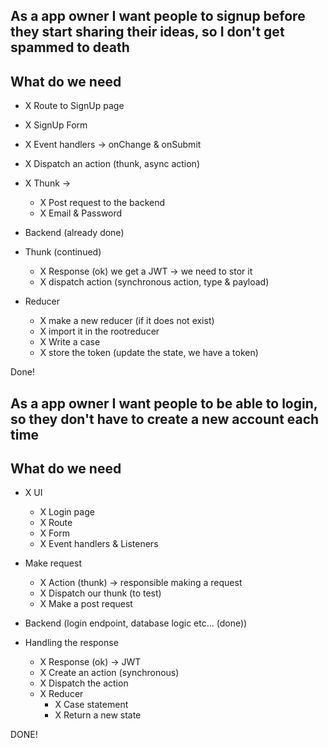 ## As a app owner I want people to signup before they start sharing their ideas, so I don't get spammed to death

## What do we need

- X Route to SignUp page
- X SignUp Form
- X Event handlers -> onChange & onSubmit
- X Dispatch an action (thunk, async action)
- X Thunk ->

  - X Post request to the backend
  - X Email & Password

- Backend (already done)

- Thunk (continued)
  - X Response (ok) we get a JWT -> we need to stor it
  - X dispatch action (synchronous action, type & payload)
- Reducer
  - X make a new reducer (if it does not exist)
  - X import it in the rootreducer
  - X Write a case
  - X store the token (update the state, we have a token)

Done!

## As a app owner I want people to be able to login, so they don't have to create a new account each time

## What do we need

- X UI
  - X Login page
  - X Route
  - X Form
  - X Event handlers & Listeners
- Make request

  - X Action (thunk) -> responsible making a request
  - X Dispatch our thunk (to test)
  - X Make a post request

- Backend (login endpoint, database logic etc... (done))

- Handling the response
  - X Response (ok) -> JWT
  - X Create an action (synchronous)
  - X Dispatch the action
  - X Reducer
    - X Case statement
    - X Return a new state

DONE!
